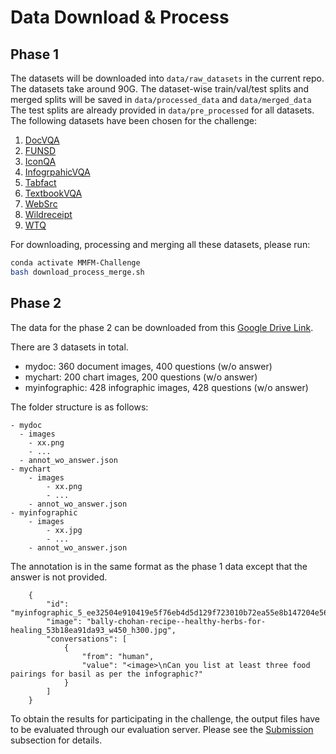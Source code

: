 
# Data Download & Process 
## Phase 1
The datasets will be downloaded into `data/raw_datasets` in the current repo. The datasets take around 90G. The dataset-wise train/val/test splits and merged splits will be saved in `data/processed_data` and `data/merged_data`
The test splits are already provided in `data/pre_processed` for all datasets.
The following datasets have been chosen for the challenge:

1. [DocVQA](https://www.docvqa.org/datasets)
2. [FUNSD](https://guillaumejaume.github.io/FUNSD/)
3. [IconQA](https://iconqa.github.io/)
4. [InfogrpahicVQA](https://www.docvqa.org/datasets/infographicvqa)
5. [Tabfact](https://tabfact.github.io/) 
6. [TextbookVQA](https://allenai.org/data/tqa)
7. [WebSrc](https://x-lance.github.io/WebSRC/)
8. [Wildreceipt](https://github.com/PaddlePaddle/PaddleOCR/blob/release/2.7/doc/doc_en/dataset/kie_datasets_en.md#wildreceipt-dataset) 
9. [WTQ](https://github.com/ppasupat/WikiTableQuestions)


For downloading, processing and merging all these datasets, please run: 
```bash
conda activate MMFM-Challenge
bash download_process_merge.sh
```
## Phase 2

The data for the phase 2 can be downloaded from this [Google Drive Link](https://drive.google.com/file/d/1Nnh_5LN6wf_byJvINzf5CXRoLIj6DbEH/view).

There are 3 datasets in total.  
- mydoc: 360 document images, 400 questions (w/o answer)
- mychart: 200 chart images, 200 questions (w/o answer)
- myinfographic: 428 infographic images, 428 questions (w/o answer)

The folder structure is as follows:
```
- mydoc
  - images
    - xx.png
    - ...
  - annot_wo_answer.json
- mychart
    - images
        - xx.png
        - ...
    - annot_wo_answer.json
- myinfographic
    - images
        - xx.jpg
        - ...
    - annot_wo_answer.json
```
The annotation is in the same format as the phase 1 data except that the answer is not provided. 
```
    {
        "id": "myinfographic_5_ee32504e910419e5f76eb4d5d129f723010b72ea55e8b147204e561af11138c8",
        "image": "bally-chohan-recipe--healthy-herbs-for-healing_53b18ea91da93_w450_h300.jpg",
        "conversations": [
            {
                "from": "human",
                "value": "<image>\nCan you list at least three food pairings for basil as per the infographic?"
            }
        ]
    }
```

To obtain the results for participating in the challenge, the output files have to be evaluated through our evaluation server. Please see the [Submission](https://github.com/jmiemirza/MMFM-Challenge?tab=readme-ov-file#submission) subsection for details. 
